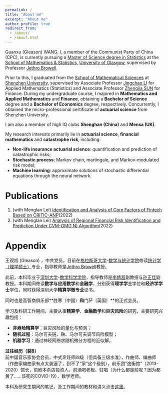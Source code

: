 ```yaml
---
permalink: /
title: "About me"
excerpt: "About me"
author_profile: true
redirect_from: 
  - /about/
  - /about.html
---
```


Guanxu (Gleason) WANG, I, a member of the Communist Party of China (CPC), is currently pursuing a [Master of Science degree in Statistics](https://www.gla.ac.uk/postgraduate/taught/statistics/) at the [School of Mathematics & Statistics](https://www.gla.ac.uk/schools/mathematicsstatistics/), [University of Glasgow](https://www.gla.ac.uk/), supervised by Professor [Jethro Browell](https://www.gla.ac.uk/schools/mathematicsstatistics/staff/jethrobrowell/).

Prior to this, I graduated from the [School of Mathematical Sciences](https://math.szu.edu.cn/) at [Shenzhen University](https://www.szu.edu.cn/), supervised by Associate Professor [Jingchao LI](https://math.szu.edu.cn/info/1081/2953.htm) for Applied Mathematics (Statistics) and Associate Professor [Zhengjia SUN](https://bs.szu.edu.cn/teachers/profilee1d1.html) for Finance. During my undergraduate course, I majored in **Mathematics and Applied Mathematics** and **Finance**, obtaining a **Bachelor of Science** degree and a **Bachelor of Economics** degree, respectively. Concurrently, I obtained the micro-professional certificate of **actuarial science** from Shenzhen University.

I am also a member of high IQ clubs **Shenghan (China)** and **Mensa (UK)**.

My research interests primarily lie in **actuarial science**, **financial mathematics** and **catastrophe risk**, including:
* **Non-life insurance actuarial science**: quantification and prediction of catastrophic risks;
* **Stochastic process**: Markov chain, martingale, and Markov-modulated risk model;
* **Machine learning**: approximate solutions of stochastic differential equations through the neural network.


Publications
======
1. (with MengIan Lei) [Identification and Analysis of Core Factors of Fintech Based on CRITIC-ANP](https://doi.org/10.2991/aebmr.k.220307.170)(2022)
2. (with MengIan Lei) [Analysis of Regional Financial Risk Identification and Prediction Under CVM-GM(1,N) Algorithm](https://doi.org/10.2991/aebmr.k.220502.039)(2022)

Appendix
======
王观旭 (Gleason) ，中共党员，目前在[格拉斯哥大学](https://www.gla.ac.uk/)-[数学与统计学院](https://www.gla.ac.uk/schools/mathematicsstatistics/)修读[统计学（理学硕士）](https://www.gla.ac.uk/postgraduate/taught/statistics/)专业，指导教师是[Jethro Browell](https://www.gla.ac.uk/schools/mathematicsstatistics/staff/jethrobrowell/)教授。

此前，本科毕业于[深圳大学](https://www.szu.edu.cn/)-[数学科学学院](https://math.szu.edu.cn/)，指导教师是[李婧超](https://math.szu.edu.cn/info/1081/2953.htm)副教授与[孙正佳](https://bs.szu.edu.cn/teachers/profilee1d1.html)副教授。本科期间修读**数学与应用数学**和**金融学**，分别获得**理学学士**学位和**经济学学士**学位，同时获得深圳大学**精算学微专业**证书。

同时也是高智商俱乐部**胜寒（中国）**和**门萨（英国）**的正式会员。

学习及科研工作期间，主要从事**精算学**、**金融数学**和**巨灾风险**的研究，主要研究兴趣包括：
* **非寿险精算学**：巨灾风险的量化与预测；
* **随机过程**：马尔可夫链、鞅、马尔可夫调节风险模型；
* **机器学习**：通过神经网络求随机微分方程的近似解。

**过往经历（装B）**  
前中国音乐家协会会员，中式烹饪师四级（但具备三级水准），作曲师、编曲师（作曲家编曲家有点太装逼了，到不了“家”这个级别），前乐团“逸衡馆”（2013-2020）馆长，前剧本杀店投资人，前酒吧老板、驻唱（为什么都是前呢？因为都黄了……该死的COVID-19），数学老师。

本科及研究生期间的笔记，及工作期间的教材和讲义点击[这里](https://guanxuwang.github.io/files/)。
